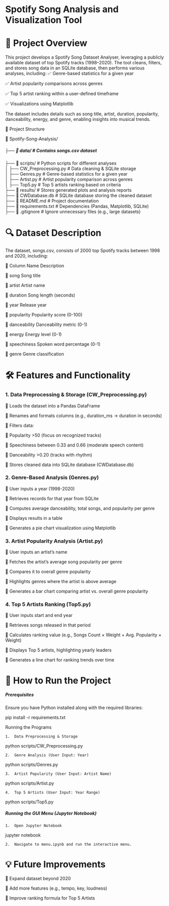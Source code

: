# Spotify Song Analysis and Visualization Tool

# 📌 Project Overview

This project develops a Spotify Song Dataset Analyser, leveraging a publicly available dataset of top Spotify tracks (1998–2020). The tool cleans, filters, and stores song data in an SQLite database, then performs various analyses, including:
✅ Genre-based statistics for a given year

✅ Artist popularity comparisons across genres

✅ Top 5 artist ranking within a user-defined timeframe

✅ Visualizations using Matplotlib

The dataset includes details such as song title, artist, duration, popularity, danceability, energy, and genre, enabling insights into musical trends.


📂 Project Structure

📂 Spotify-Song-Analysis/
##### ├── 📂 data/                # Contains songs.csv dataset  
 ├── 📂 scripts/             # Python scripts for different analyses  
 │   ├── CW_Preprocessing.py  # Data cleaning & SQLite storage  
 │   ├── Genres.py           # Genre-based statistics for a given year  
 │   ├── Artist.py           # Artist popularity comparison across genres  
 │   ├── Top5.py             # Top 5 artists ranking based on criteria  
 ├── 📂 results/             # Stores generated plots and analysis reports  
 ├── 📜 CWDatabase.db        # SQLite database storing the cleaned dataset  
 ├── 📜 README.md            # Project documentation  
 ├── 📜 requirements.txt      # Dependencies (Pandas, Matplotlib, SQLite)  
 ├── 📜 .gitignore           # Ignore unnecessary files (e.g., large datasets)  



# 🔍 Dataset Description

The dataset, songs.csv, consists of 2000 top Spotify tracks between 1998 and 2020, including:

🔹 Column Name	Description

🔹 song	Song title

🔹 artist	Artist name

🔹 duration	Song length (seconds)

🔹 year	Release year

🔹 popularity	Popularity score (0-100)

🔹 danceability	Danceability metric (0-1)

🔹 energy	Energy level (0-1)

🔹 speechiness	Spoken word percentage (0-1)

🔹 genre	Genre classification





# 🛠 Features and Functionality

### 1. Data Preprocessing & Storage (CW_Preprocessing.py)

🔹 Loads the dataset into a Pandas DataFrame

🔹 Renames and formats columns (e.g., duration_ms → duration in seconds)

🔹 Filters data:

🔹	Popularity >50 (focus on recognized tracks)

🔹	Speechiness between 0.33 and 0.66 (moderate speech content)

🔹	Danceability >0.20 (tracks with rhythm)

🔹 Stores cleaned data into SQLite database (CWDatabase.db)



### 2. Genre-Based Analysis (Genres.py)

🔹 User inputs a year (1998-2020) 

🔹 Retrieves records for that year from SQLite

🔹 Computes average danceability, total songs, and popularity per genre

🔹 Displays results in a table

🔹 Generates a pie chart visualization using Matplotlib




### 3. Artist Popularity Analysis (Artist.py)

🔹 User inputs an artist’s name

🔹 Fetches the artist’s average song popularity per genre

🔹 Compares it to overall genre popularity

🔹 Highlights genres where the artist is above average

🔹 Generates a bar chart comparing artist vs. overall genre popularity



### 4. Top 5 Artists Ranking (Top5.py)

🔹 User inputs start and end year

🔹 Retrieves songs released in that period

🔹 Calculates ranking value (e.g., Songs Count × Weight + Avg. Popularity × Weight)

🔹 Displays Top 5 artists, highlighting yearly leaders

🔹 Generates a line chart for ranking trends over time



# 📖 How to Run the Project

##### Prerequisites

Ensure you have Python installed along with the required libraries:

pip install -r requirements.txt

 Running the Programs
 
	1.	Data Preprocessing & Storage

python scripts/CW_Preprocessing.py


	2.	Genre Analysis (User Input: Year)

python scripts/Genres.py


	3.	Artist Popularity (User Input: Artist Name)

python scripts/Artist.py


	4.	Top 5 Artists (User Input: Year Range)

python scripts/Top5.py



##### Running the GUI Menu (Jupyter Notebook)
 
	1.	Open Jupyter Notebook

jupyter notebook


	2.	Navigate to menu.ipynb and run the interactive menu.





# 💡 Future Improvements

🔹 Expand dataset beyond 2020

🔹 Add more features (e.g., tempo, key, loudness)

🔹 Improve ranking formula for Top 5 Artists




 
